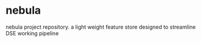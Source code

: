 # nebula
nebula project repository. a light weight feature store designed to streamline DSE working pipeline
